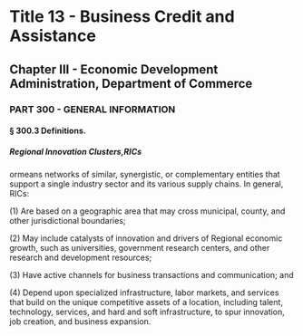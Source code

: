 
# Title 13 - Business Credit and Assistance
## Chapter III - Economic Development Administration, Department of Commerce
### PART 300 - GENERAL INFORMATION
#### § 300.3 Definitions.
##### Regional Innovation Clusters,RICs

ormeans networks of similar, synergistic, or complementary entities that support a single industry sector and its various supply chains. In general, RICs:

(1) Are based on a geographic area that may cross municipal, county, and other jurisdictional boundaries;

(2) May include catalysts of innovation and drivers of Regional economic growth, such as universities, government research centers, and other research and development resources;

(3) Have active channels for business transactions and communication; and

(4) Depend upon specialized infrastructure, labor markets, and services that build on the unique competitive assets of a location, including talent, technology, services, and hard and soft infrastructure, to spur innovation, job creation, and business expansion.
